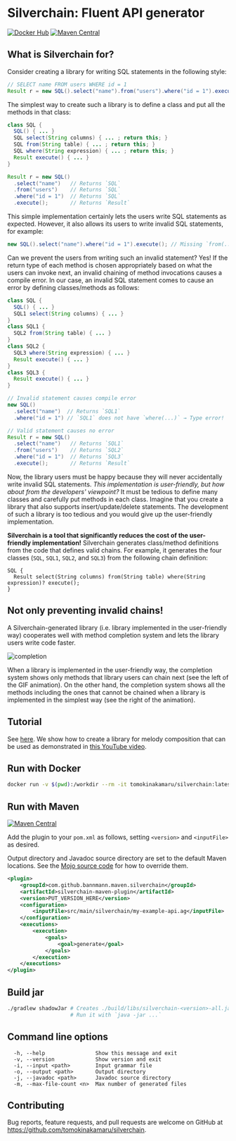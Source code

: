 # Silverchain: Fluent API generator

[![Docker Hub](https://img.shields.io/badge/docker-ready-blue.svg)](https://hub.docker.com/r/tomokinakamaru/silverchain)
[![Maven Central](https://img.shields.io/maven-central/v/com.github.bannmann.maven.silverchain/silverchain-maven-plugin?label=maven%20central&color=informational)](https://maven-badges.herokuapp.com/maven-central/io.github.tomokinakamaru.silverchain/silverchain)

## What is Silverchain for?

Consider creating a library for writing SQL statements in the following style:

```java
// SELECT name FROM users WHERE id = 1
Result r = new SQL().select("name").from("users").where("id = 1").execute();
```

The simplest way to create such a library is to define a class and put all the methods in that class:

```java
class SQL {
  SQL() { ... }
  SQL select(String columns) { ... ; return this; }
  SQL from(String table) { ... ; return this; }
  SQL where(String expression) { ... ; return this; }
  Result execute() { ... }
}

Result r = new SQL()
  .select("name")   // Returns `SQL`
  .from("users")    // Returns `SQL`
  .where("id = 1")  // Returns `SQL`
  .execute();       // Returns `Result`
```

This simple implementation certainly lets the users write SQL statements as expected. However, it also allows its users to write invalid SQL statements, for example:

```java
new SQL().select("name").where("id = 1").execute(); // Missing `from(...)`
```

Can we prevent the users from writing such an invalid statement? Yes! If the return type of each method is chosen appropriately based on what the users can invoke next, an invalid chaining of method invocations causes a compile error. In our case, an invalid SQL statement comes to cause an error by defining classes/methods as follows:

```java
class SQL {
  SQL() { ... }
  SQL1 select(String columns) { ... }
}
class SQL1 {
  SQL2 from(String table) { ... }
}
class SQL2 {
  SQL3 where(String expression) { ... }
  Result execute() { ... }
}
class SQL3 {
  Result execute() { ... }
}

// Invalid statement causes compile error
new SQL()
  .select("name")  // Returns `SQL1`
  .where("id = 1") // `SQL1` does not have `where(...)` → Type error!

// Valid statement causes no error
Result r = new SQL()
  .select("name")   // Returns `SQL1`
  .from("users")    // Returns `SQL2`
  .where("id = 1")  // Returns `SQL3`
  .execute();       // Returns `Result`
```

Now, the library users must be happy because they will never accidentally write invalid SQL statements. *This implementation is user-friendly, but how about from the developers' viewpoint?* It must be tedious to define many classes and carefully put methods in each class. Imagine that you create a library that also supports insert/update/delete statements. The development of such a library is too tedious and you would give up the user-friendly implementation.

**Silverchain is a tool that significantly reduces the cost of the user-friendly implementation!** Silverchain generates class/method definitions from the code that defines valid chains. For example, it generates the four classes (`SQL`, `SQL1`, `SQL2`, and `SQL3`) from the following chain definition:

```
SQL {
  Result select(String columns) from(String table) where(String expression)? execute();
}
```

## Not only preventing invalid chains!

A Silverchain-generated library (i.e. library implemented in the user-friendly way) cooperates well with method completion system and lets the library users write code faster.

![completion](https://github.com/tomokinakamaru/silverchain/raw/main/doc/completion.gif)

When a library is implemented in the user-friendly way, the completion system shows only methods that library users can chain next (see the left of the GIF animation). On the other hand, the completion system shows all the methods including the ones that cannot be chained when a library is implemented in the simplest way (see the right of the animation).

## Tutorial

See [here](https://github.com/tomokinakamaru/silverchain/blob/main/doc/tutorial.md). We show how to create a library for melody composition that can be used as demonstrated in [this YouTube video](https://youtu.be/3fOn8cbhFZU).

## Run with Docker

```sh
docker run -v $(pwd):/workdir --rm -it tomokinakamaru/silverchain:latest
```


## Run with Maven

[![Maven Central](https://img.shields.io/maven-metadata/v.svg?color=informational&label=silverchain-maven-plugin%20%E2%99%A6%20latest&metadataUrl=https%3A%2F%2Frepo1.maven.org%2Fmaven2%2Fcom%2Fgithub%2Fbannmann%2Fmaven%2Fsilverchain%2Fsilverchain-maven-plugin%2Fmaven-metadata.xml)](https://maven-badges.herokuapp.com/maven-central/com.github.bannmann.maven.silverchain/silverchain-maven-plugin)

Add the plugin to your `pom.xml` as follows, setting `<version>` and `<inputFile>` as desired.

Output directory and Javadoc source directory are set to the default Maven locations. See the [Mojo source code](https://github.com/bannmann/silverchain-maven-plugin/blob/main/src/main/java/com/github/bannmann/maven/silverchain/GenerateMojo.java) for how to override them.

```xml
<plugin>
    <groupId>com.github.bannmann.maven.silverchain</groupId>
    <artifactId>silverchain-maven-plugin</artifactId>
    <version>PUT_VERSION_HERE</version>
    <configuration>
        <inputFile>src/main/silverchain/my-example-api.ag</inputFile>
    </configuration>
    <executions>
        <execution>
            <goals>
                <goal>generate</goal>
            </goals>
        </execution>
    </executions>
</plugin>
```

## Build jar

```sh
./gradlew shadowJar # Creates ./build/libs/silverchain-<version>-all.jar
                    # Run it with `java -jar ...`
```

## Command line options

```
  -h, --help                Show this message and exit
  -v, --version             Show version and exit
  -i, --input <path>        Input grammar file
  -o, --output <path>       Output directory
  -j, --javadoc <path>      Javadoc source directory
  -m, --max-file-count <n>  Max number of generated files
```

## Contributing

Bug reports, feature requests, and pull requests are welcome on GitHub at https://github.com/tomokinakamaru/silverchain.

